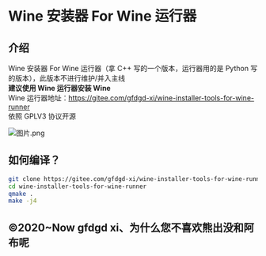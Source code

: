 # Wine 安装器 For Wine 运行器 
## 介绍
Wine 安装器 For Wine 运行器（拿 C++ 写的一个版本，运行器用的是 Python 写的版本），此版本不进行维护/并入主线  
**建议使用 Wine 运行器安装 Wine**  
Wine 运行器地址：https://gitee.com/gfdgd-xi/wine-installer-tools-for-wine-runner  
依照 GPLV3 协议开源  


![图片.png](https://storage.deepin.org/thread/20230415194520355_图片.png)

## 如何编译？
```bash
git clone https://gitee.com/gfdgd-xi/wine-installer-tools-for-wine-runner
cd wine-installer-tools-for-wine-runner
qmake .
make -j4
```

## ©2020~Now gfdgd xi、为什么您不喜欢熊出没和阿布呢
